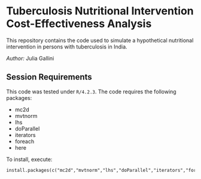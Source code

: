 # Tuberculosis Nutritional Intervention Cost-Effectiveness Analysis
This repository contains the code used to simulate a hypothetical nutritional intervention in persons with tuberculosis in India. 

*Author:* Julia Gallini


## Session Requirements
This code was tested under `R/4.2.3`. The code requires the following packages:

- mc2d       
- mvtnorm     
- lhs        
- doParallel
- iterators 
- foreach    
- here   

To install, execute: 
```
install.packages(c("mc2d","mvtnorm","lhs","doParallel","iterators","foreach","here"))
```